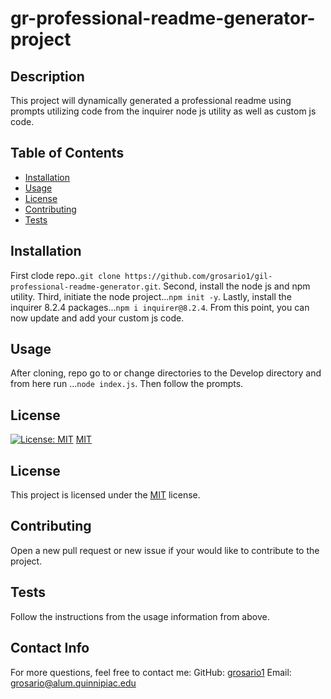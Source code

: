 # gr-professional-readme-generator-project

  ## Description
This project will dynamically generated a professional readme using prompts utilizing code from the inquirer node js utility as well as custom js code.

## Table of Contents
- [Installation](#installation)
- [Usage](#usage)
- [License](#license)
- [Contributing](#contributing)
- [Tests](#tests)

## Installation
First clode repo..`git clone https://github.com/grosario1/gil-professional-readme-generator.git`. Second, install the node js and npm utility. Third, initiate the node project...`npm init -y`. Lastly, install the inquirer 8.2.4 packages...`npm i inquirer@8.2.4`. From this point, you can now update and add your custom js code.

## Usage
After cloning, repo go to or change directories to the Develop directory and from here run ...`node index.js`. Then follow the prompts.

## License
[![License: MIT](https://img.shields.io/badge/License-MIT-yellow.svg)](https://opensource.org/licenses/MIT) 
[MIT](https://opensource.org/licenses/MIT)
## License
This project is licensed under the [MIT](https://opensource.org/licenses/MIT) license.

## Contributing
Open a new pull request or new issue if your would like to contribute to the project.

## Tests
Follow the instructions from the usage information from above.

## Contact Info
For more questions, feel free to contact me:
GitHub: [grosario1](https://github.com/grosario1)
Email: [grosario@alum.quinnipiac.edu](mailto:grosario@alum.quinnipiac.edu)
